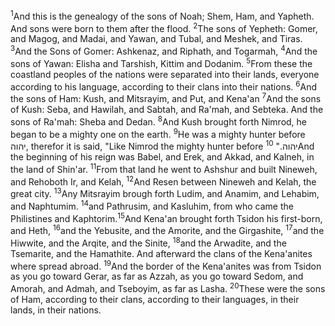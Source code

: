 <sup>1</sup>And this is the genealogy of the sons of Noah; Shem, Ham, and Yapheth. And sons were born to them after the flood.
<sup>2</sup>The sons of Yepheth: Gomer, and Magog, and Madai, and Yawan, and Tubal, and Meshek, and Tiras.
<sup>3</sup>And the Sons of Gomer: Ashkenaz, and Riphath, and Togarmah,
<sup>4</sup>And the sons of Yawan: Elisha and Tarshish, Kittim and Dodanim.
<sup>5</sup>From these the coastland peoples of the nations were separated into their lands, everyone according to his language, according to their clans into their nations.
<sup>6</sup>And the sons of Ham: Kush, and Mitsrayim, and Put, and Kena'an
<sup>7</sup>And the sons of Kush: Seba, and Hawilah, and Sabtah, and Ra'mah, and Sebteka. And the sons of Ra'mah: Sheba and Dedan.
<sup>8</sup>And Kush brought forth Nimrod, he began to be a mighty one on the earth.
<sup>9</sup>He was a mighty hunter before יהוה, therefor it is said, "Like Nimrod the mighty hunter before יהוה."
<sup>10</sup>And the beginning of his reign was Babel, and Erek, and Akkad, and Kalneh, in the land of Shin'ar.
<sup>11</sup>From that land he went to Ashshur and built Nineweh, and Rehoboth Ir, and Kelah,
<sup>12</sup>And Resen between Nineweh and Kelah, the great city.
<sup>13</sup>Any Mitsrayim brough forth Ludim, and Anamim, and Lehabim, and Naphtumim.
<sup>14</sup>and Pathrusim, and Kasluhim, from who came the Philistines and Kaphtorim.<sup>15</sup>And Kena'an brought forth Tsidon his first-born, and Heth,
<sup>16</sup>and the Yebusite, and the Amorite, and the Girgashite,
<sup>17</sup>and the Hiwwite, and the Arqite, and the Sinite,
<sup>18</sup>and the Arwadite, and the Tsemarite, and the Hamathite. And afterward the clans of the Kena'anites where spread abroad.
<sup>19</sup>And the border of the Kena'anites was from Tsidon as you go toward Gerar, as far as Azzah, as you go toward Sedom, and Amorah, and Admah, and Tseboyim, as far as Lasha.
<sup>20</sup>These were the sons of Ham, according to their clans, according to their languages, in their lands, in their nations.